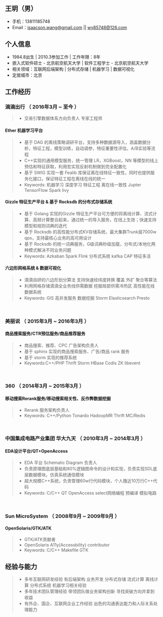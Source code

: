 ## 王玥（男）
- 手机：13811185748
- Email：isaacson.wang@gmail.com || wy85748@126.com

## 个人信息
 - 1984.8出生 | 2010.3参加工作 | 工作年限：8年
 - 嵌入式软件硕士 - 北京航空航天大学 | 软件工程学士 - 北京航空航天大学
 - 相关领域：互联网后端架构 | 分布式存储 | 机器学习 | 数据可视化
 - 定居城市：北京

## 工作经历
### 滴滴出行 （ 2016年3月 ~ 至今 ）
> - 交易引擎数据体系方向负责人 专家工程师
#### Ether 机器学习平台
> - 基于 DAG 的离线策略调研平台，支持多种数据源导入，涵盖数据分析，特征工程，模型训练，自动调参，特征重要性评估，A/B实验等流程
> - C++实现的通用模型服务，统一管理 LR，XGBoost，NN 等模型的线上预估和特征获取，利用宏实现反射机制做到完全配置化
> - 基于 SWIG 实现一套 Fealib 库保证离在线特征一致性，同时也提供服务化接口，保证特征工程在离线在线的统一
> - Keywords: 机器学习 深度学习 特征工程 离在线一致性 Jupter TensorFlow Spark livy 
#### Gizzle 特征生产平台 & 基于 Rocksdb 的分布式存储系统
> - 基于 Golang 实现的Gizzle 特征生产平台可方便的将离线计算、流式计算、高频计算整合起来，通过统一的导入服务，在线上生效；快速支持模型和规则词典的迭代
> - 基于 Rocksdb 的高性能分布式KV存储系统，最大集群Trunk层7000w qps，支持最核心业务的高可用设计
> - 基于 Rocksdb 的统一词典服务，G级词典秒级加载，分布式/本地化两种模式解决不同业务问题
> - Keywords: Azkaban Spark Flink 分布式系统 kafka CAP 特征多活
#### 六边形网格系统 & 数据可视化
> - 滴滴自研的六边形划分算法 支持快速经纬度转换 覆盖 外扩 聚合等算法
> - 利用网格存储滴滴全业务线供需数据 挖掘局部供需冷热区 高性能在线数据系统
> - Keywords: GIS 高并发服务 数据挖掘 Storm Elasticsearch Presto
<br />

### 美丽说 （ 2015年3月 ~ 2016年3月 ）
#### 商品搜索服务/CTR预估服务/商品推荐服务 
> - 商品搜索、推荐、CPC 广告架构负责人
> - 基于 sphinx 实现的商品搜索服务、广告/商品 rank 服务
> - 基于 storm 实现的推荐系统
> - Keywords:C++/PHP Thrift Storm HBase Codis ZK libevent
<br />

### 360 （ 2014年3月 ~ 2015年3月 ）
#### 移动搜索Rerank服务/移动搜索相关性、反作弊数据挖掘
> - Rerank 服务架构负责人
> - Keywords: C++/Python Tonardo HadoopMR Thrift MC/Redis
<br />

### 中国集成电路产业集团 华大九天 （ 2010年3月 ~ 2014年3月 ）
#### EDA设计平台/QT+OpenAccess
> - EDA 平台 Schematic Diagram 负责人
> - 负责原理图底层基础和80%逻辑图命令的设计和实现，负责实现SDL底层数据模块，仿真系统通信模块
> - 超大规模C++系统，负责管理60w行代码模块，个人撸近10万行C++代码
> - Keywords: C/C++ QT OpenAccess  select网络编程 预编译 模拟电路
<br />

### Sun MicroSystem （ 2008年9月 ~ 2009年9月 ）
#### OpenSolaris/GTK/ATK 
> - GTK/ATK贡献者
> - OpenSolaris A11y(Accessbility) contributor
> - Keywords: C/C++ Makefile GTK

## 经验与能力
> - 多年互联网研发经验 有后端架构 业务开发 分布式存储 流式计算 离线计算 分布式系统 机器学习相关经验
> - 多年技术团队管理经验 带领团队做业务架构创新 寻找突破方向并拿到收益
> - 有外企、国企、互联网企业工作经验 出色的沟通表达能力和人际关系处理能力
